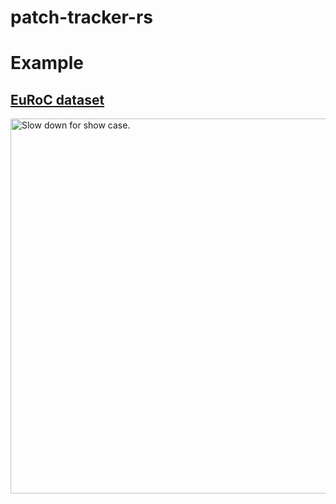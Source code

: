 # patch-tracker-rs

# Example
## [EuRoC dataset](https://projects.asl.ethz.ch/datasets/doku.php?id=kmavvisualinertialdatasets)
<img src="docs/euroc.avif" width="600" alt="Slow down for show case.">